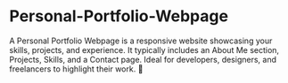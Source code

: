 # Personal-Portfolio-Webpage
A Personal Portfolio Webpage is a responsive website showcasing your skills, projects, and experience. It typically includes an About Me section, Projects, Skills, and a Contact page. Ideal for developers, designers, and freelancers to highlight their work. 🚀
